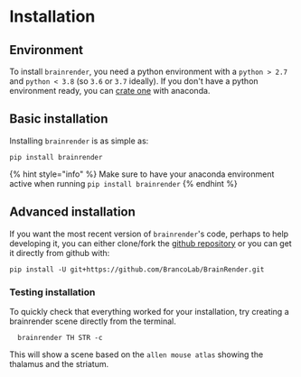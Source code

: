 # Installation
## Environment
To install `brainrender`, you need a python environment with a `python > 2.7` and `python < 3.8` (so `3.6` or `3.7` ideally). If you don't have a python environment ready, you can [crate one](https://docs.conda.io/projects/conda/en/latest/user-guide/tasks/manage-environments.html) with anaconda. 

## Basic installation
Installing `brainrender` is as simple as:
```
pip install brainrender
``` 
{% hint style="info" %} Make sure to have your anaconda environment active when running `pip install brainrender` {% endhint %}

## Advanced installation
If you want the most recent version of `brainrender`'s code, perhaps to help developing it, you can either clone/fork the [github repository](https://github.com/BrancoLab/BrainRender) or you can get it directly from github with:
```
pip install -U git+https://github.com/BrancoLab/BrainRender.git
```

### Testing installation
To quickly check that everything worked for your installation, try creating a brainrender scene directly from the terminal. 
```
  brainrender TH STR -c
```

This will show a scene based on the `allen mouse atlas` showing the thalamus and the striatum.